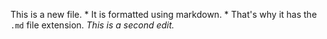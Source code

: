 This is a new file. * It is formatted using markdown. * That's why it has the `.md` file extension.
_This is a second edit._
